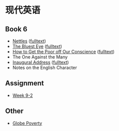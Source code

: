 # 现代英语

## Book 6

- [Nettles](B6U4_Nettles.md) ([fulltext](B6U4_Nettles_(fulltext).md))
- [The Bluest Eye](B6U9_The_Bluest_Eye.md) ([fulltext](B6U9_The_Bluest_Eye_(fulltext).md))
- [How to Get the Poor off Our Conscience](B6U7_How_to_Get_the_Poor_off_Our_Conscience.md) ([fulltext](B6U7_How_to_Get_the_Poor_off_Our_Conscience_(fulltext).md))
- The One Against the Many
- [Inaugural Address](B6U8_Inaugural_Address.md) ([fulltext](B6U8_Inaugural_Address_(fulltext).md))
- Notes on the English Character

## Assignment
- [Week 9-2](Week_9-2.md)

## Other

- [Globe Poverty](Globe_Poverty.md)